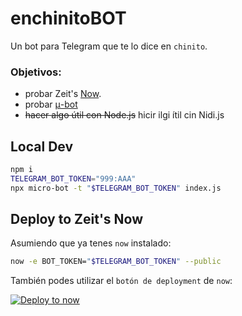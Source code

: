 # enchinitoBOT

Un bot para Telegram que te lo dice en `chinito`.

### Objetivos:

- probar Zeit's [Now](https://zeit.co/now).
- probar [μ-bot](https://github.com/telegraf/micro-bot)
- ~~hacer algo útil con Node.js~~ hicir ilgi ítil cin Nidi.js


## Local Dev

```sh
npm i
TELEGRAM_BOT_TOKEN="999:AAA"
npx micro-bot -t "$TELEGRAM_BOT_TOKEN" index.js
```
## Deploy to Zeit's Now

Asumiendo que ya tenes `now` instalado:

```sh
now -e BOT_TOKEN="$TELEGRAM_BOT_TOKEN" --public
```

También podes utilizar el `botón de deployment` de `now`:

[![Deploy to now](https://deploy.now.sh/static/button.svg)](https://deploy.now.sh/?repo=https://github.com/xmarcos/enchinitoBOT&env=BOT_TOKEN)
